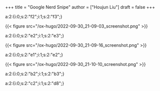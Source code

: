 +++
title = "Google Nerd Snipe"
author = ["Houjun Liu"]
draft = false
+++

a:2:{i:0;s:2:"f2";i:1;s:2:"f3";}

{{< figure src="/ox-hugo/2022-09-30_21-09-03_screenshot.png" >}}

a:2:{i:0;s:2:"e2";i:1;s:2:"e3";}

{{< figure src="/ox-hugo/2022-09-30_21-09-16_screenshot.png" >}}

a:2:{i:0;s:2:"e1";i:1;s:2:"e2";}

{{< figure src="/ox-hugo/2022-09-30_21-10-10_screenshot.png" >}}

a:2:{i:0;s:2:"b2";i:1;s:2:"b3";}

a:2:{i:0;s:2:"c2";i:1;s:2:"d8";}